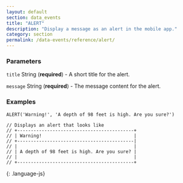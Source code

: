 ```yaml
---
layout: default
section: data_events
title: "ALERT"
description: "Display a message as an alert in the mobile app."
category: section
permalink: /data-events/reference/alert/
---
```


### Parameters

`title` String (__required__) - A short title for the alert.

`message` String (__required__) - The message content for the alert.

### Examples

~~~
ALERT('Warning!', 'A depth of 98 feet is high. Are you sure?')

// Displays an alert that looks like
// +-------------------------------------------+
// | Warning!                                  |
// +-------------------------------------------|
// |                                           |
// | A depth of 98 feet is high. Are you sure? |
// |                                           |
// +-------------------------------------------+
~~~
{: .language-js}